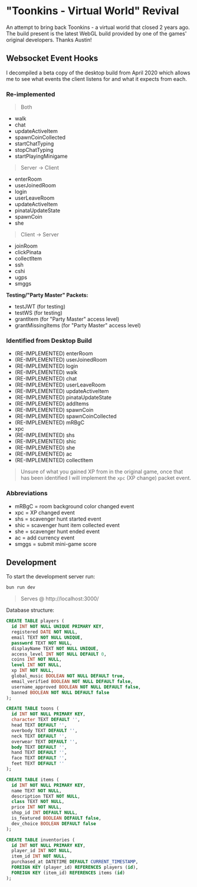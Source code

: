 # "Toonkins - Virtual World" Revival

An attempt to bring back Toonkins - a virtual world that closed 2 years ago. The build present is the latest WebGL build provided by one of the games' original developers. Thanks Austin!

## Websocket Event Hooks

I decompiled a beta copy of the desktop build from April 2020 which allows me to see what events the client listens for and what it expects from each.

### Re-implemented

> Both

- walk
- chat
- updateActiveItem
- spawnCoinCollected
- startChatTyping
- stopChatTyping
- startPlayingMinigame

> Server -> Client

- enterRoom
- userJoinedRoom
- login
- userLeaveRoom
- updateActiveItem
- pinataUpdateState
- spawnCoin
- she

> Client -> Server

- joinRoom
- clickPinata
- collectItem
- ssh
- cshi
- ugps
- smggs

**Testing/"Party Master" Packets:**

- testJWT (for testing)
- testWS (for testing)
- grantItem (for "Party Master" access level)
- grantMissingItems (for "Party Master" access level)

### Identified from Desktop Build

- (RE-IMPLEMENTED) enterRoom
- (RE-IMPLEMENTED) userJoinedRoom
- (RE-IMPLEMENTED) login
- (RE-IMPLEMENTED) walk
- (RE-IMPLEMENTED) chat
- (RE-IMPLEMENTED) userLeaveRoom
- (RE-IMPLEMENTED) updateActiveItem
- (RE-IMPLEMENTED) pinataUpdateState
- (RE-IMPLEMENTED) addItems
- (RE-IMPLEMENTED) spawnCoin
- (RE-IMPLEMENTED) spawnCoinCollected
- (RE-IMPLEMENTED) mRBgC
- xpc
- (RE-IMPLEMENTED) shs
- (RE-IMPLEMENTED) shic
- (RE-IMPLEMENTED) she
- (RE-IMPLEMENTED) ac
- (RE-IMPLEMENTED) collectItem

> Unsure of what you gained XP from in the original game, once that has been identified I will implement the `xpc` (XP change) packet event.

### Abbreviations

- mRBgC = room background color changed event
- xpc = XP changed event
- shs = scavenger hunt started event
- shic = scavenger hunt item collected event
- she = scavenger hunt ended event
- ac = add currency event
- smggs = submit mini-game score

## Development

To start the development server run:

```bash
bun run dev
```

> Serves @ http://localhost:3000/

Database structure:

```sql
CREATE TABLE players (
  id INT NOT NULL UNIQUE PRIMARY KEY,
  registered DATE NOT NULL,
  email TEXT NOT NULL UNIQUE,
  password TEXT NOT NULL,
  displayName TEXT NOT NULL UNIQUE,
  access_level INT NOT NULL DEFAULT 0,
  coins INT NOT NULL,
  level INT NOT NULL,
  xp INT NOT NULL,
  global_music BOOLEAN NOT NULL DEFAULT true,
  email_verified BOOLEAN NOT NULL DEFAULT false,
  username_approved BOOLEAN NOT NULL DEFAULT false,
  banned BOOLEAN NOT NULL DEFAULT false
);

CREATE TABLE toons (
  id INT NOT NULL PRIMARY KEY,
  character TEXT DEFAULT '',
  head TEXT DEFAULT '',
  overbody TEXT DEFAULT '',
  neck TEXT DEFAULT '',
  overwear TEXT DEFAULT '',
  body TEXT DEFAULT '',
  hand TEXT DEFAULT '',
  face TEXT DEFAULT '',
  feet TEXT DEFAULT ''
);

CREATE TABLE items (
  id INT NOT NULL PRIMARY KEY,
  name TEXT NOT NULL,
  description TEXT NOT NULL,
  class TEXT NOT NULL,
  price INT NOT NULL,
  shop_id INT DEFAULT NULL,
  is_featured BOOLEAN DEFAULT false,
  dev_choice BOOLEAN DEFAULT false
);

CREATE TABLE inventories (
  id INT NOT NULL PRIMARY KEY,
  player_id INT NOT NULL,
  item_id INT NOT NULL,
  purchased_at DATETIME DEFAULT CURRENT_TIMESTAMP,
  FOREIGN KEY (player_id) REFERENCES players (id),
  FOREIGN KEY (item_id) REFERENCES items (id)
);
```
